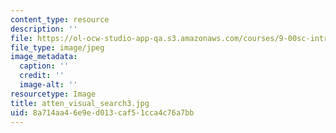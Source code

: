 ```yaml
---
content_type: resource
description: ''
file: https://ol-ocw-studio-app-qa.s3.amazonaws.com/courses/9-00sc-introduction-to-psychology-fall-2011/8a714aa46e9ed013caf51cca4c76a7bb_atten_visual_search3.jpg
file_type: image/jpeg
image_metadata:
  caption: ''
  credit: ''
  image-alt: ''
resourcetype: Image
title: atten_visual_search3.jpg
uid: 8a714aa4-6e9e-d013-caf5-1cca4c76a7bb
---
```

